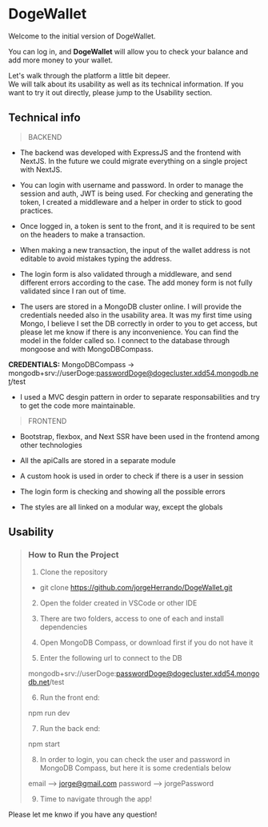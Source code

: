 # DogeWallet

Welcome to the initial version of DogeWallet.

You can log in, and **DogeWallet** will allow you to check your balance and add more money to your wallet.

Let's walk through the platform a little bit depeer.  
We will talk about its usability as well as its technical information. If you want to try it out directly, please jump to the Usability section.

## Technical info

> BACKEND

- The backend was developed with ExpressJS and the frontend with NextJS.
  In the future we could migrate everything on a single project with NextJS.

- You can login with username and password. In order to manage the session and auth, JWT is being used.
  For checking and generating the token, I created a middleware and a helper in order to stick to good practices.

- Once logged in, a token is sent to the front, and it is required to be sent on the headers to make a transaction.

- When making a new transaction, the input of the wallet address is not editable to avoid mistakes typing the address.

- The login form is also validated through a middleware, and send different errors according to the case.
  The add money form is not fully validated since I ran out of time.

- The users are stored in a MongoDB cluster online. I will provide the credentials needed also in the usability area. It was my first time using Mongo, I believe I set the DB correctly in order to you to get access, but please let me know if there is any inconvenience.
  You can find the model in the folder called so. I connect to the database through mongoose and with MongoDBCompass.

**CREDENTIALS:**
MongoDBCompass -> mongodb+srv://userDoge:passwordDoge@dogecluster.xdd54.mongodb.net/test

- I used a MVC desgin pattern in order to separate responsabilities and try to get the code more maintainable.

> FRONTEND

- Bootstrap, flexbox, and Next SSR have been used in the frontend among other technologies

- All the apiCalls are stored in a separate module

- A custom hook is used in order to check if there is a user in session

- The login form is checking and showing all the possible errors

- The styles are all linked on a modular way, except the globals

## Usability

> ### How to Run the Project
>
> 1. Clone the repository
>
> - git clone https://github.com/jorgeHerrando/DogeWallet.git
>
> 2. Open the folder created in VSCode or other IDE
>
> 3. There are two folders, access to one of each and install dependencies
>
> 4. Open MongoDB Compass, or download first if you do not have it
>
> 5. Enter the following url to connect to the DB
>
> mongodb+srv://userDoge:passwordDoge@dogecluster.xdd54.mongodb.net/test
>
> 6. Run the front end:
>
> npm run dev
>
> 7. Run the back end:
>
> npm start
>
> 8. In order to login, you can check the user and password in MongoDB Compass, but here it is some credentials below
>
> email --> jorge@gmail.com
> password --> jorgePassword
>
> 9. Time to navigate through the app!

Please let me knwo if you have any question!
